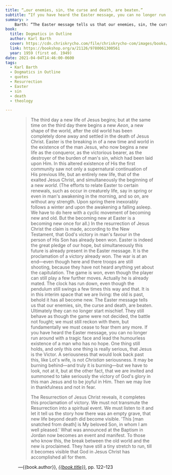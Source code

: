 ```yaml
---
title: “…our enemies, sin, the curse and death, are beaten.”
subtitle: “If you have heard the Easter message, you can no longer run around with a tragic face and lead the humourless existence of a man who has no hope.”
summary: >
    Barth: “The Easter message tells us that our enemies, sin, the curse and death, are beaten. Ultimately they can no longer start mischief. They still behave as though the game were not decided, the battle not fought; we must still reckon with them, but fundamentally we must cease to fear them any more.…”
book:
  title: Dogmatics in Outline
  author: Karl Barth
  cover: https://cdn.chriskrycho.com/file/chriskrycho-com/images/books/dogmatics-in-outline.jpg
  link: https://bookshop.org/a/21126/9780061300561
  year: 1959 (first ed. 1949)
date: 2021-04-04T14:46:00-0600
tags:
  - Karl Barth
  - Dogmatics in Outline
  - quotes
  - Resurrection
  - Easter
  - sin
  - death
  - theology

---
```


<figure class='quotation'>

> The third day a new life of Jesus begins; but at the same time on the third day there begins a new *Aeon*, a new shape of the world, after the old world has been completely done away and settled in the death of Jesus Christ. Easter is the breaking in of a new time and world in the existence of the man Jesus, who now begins a new life as the conqueror, as the victorious bearer, as the destroyer of the burden of man's sin, which had been laid upon Him. In this altered existence of His the first community saw not only a supernatural continuation of His previous life, but an entirely new life, that of the exalted Jesus Christ, and simultaneously the beginning of a new *world*. (The efforts to relate Easter to certain renewals, such as occur in creaturely life, say in spring or even in man's awakening in the morning, and so on, are without any strength. Upon spring there inexorably follows a winter and upon the awakening a falling asleep. We have to do here with a cyclic movement of becoming new and old. But the becoming new at Easter is a becoming new once for all.) In the resurrection of Jesus Christ the claim is made, according to the New Testament, that God's victory in man's favour in the person of His Son has already been won. Easter is indeed the great pledge of our hope, but simultaneously this future is already present in the Easter message. It is the proclamation of a victory already won. The war is at an end—even though here and there troops are still shooting, because they have not heard anything yet about the capitulation. The game is won, even though the player can still play a few further moves. Actually he is already mated. The clock has run down, even though the pendulum still swings a few times this way and that. It is in this interim space that we are living: the old is past, behold it has all become new. The Easter message tells us that our enemies, sin, the curse and death, are beaten. Ultimately they can no longer start mischief. They still behave as though the game were not decided, the battle not fought; we must still reckon with them, but fundamentally we must cease to fear them any more. If you have heard the Easter message, you can no longer run around with a tragic face and lead the humourless existence of a man who has no hope. One thing still holds, and only this one thing is really serious, that Jesus is the Victor. A seriousness that would look back past this, like Lot's wife, is not *Christian* seriousness. It may be burning behind—and truly it is burning—but we have to look, not at it, but at the other fact, that we are invited and summoned to take seriously the victory of God's glory in this man Jesus and to be joyful in Him. Then we may live in thankfulness and not in fear.
>
> The Resurrection of Jesus Christ reveals, it completes this proclamation of victory. We must not transmute the Resurrection into a spiritual event. We must listen to it and let it tell us the story how there was an empty grave, that new life beyond death did become visible. 'This [man snatched from death] is My beloved Son, in whom I am well pleased.' What was announced at the Baptism in Jordan now becomes an event and manifest. To those who know this, the break between the old world and the new is proclaimed. They have still a tiny stretch to run, till it becomes visible that God in Jesus Christ has accomplished all for them.

<figcaption>—{{book.author}}, <a href="{{book.link}}"><cite>{{book.title}}</cite></a>, pp. 122–123</figcaption>

</figure>
